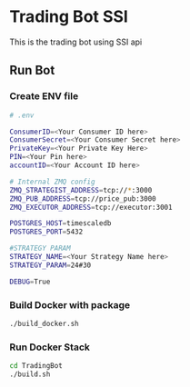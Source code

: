 # Trading Bot SSI 
This is the trading bot using SSI api 


## Run Bot
### Create ENV file

```bash
# .env

ConsumerID=<Your Consumer ID here>
ConsumerSecret=<Your Consumer Secret here>
PrivateKey=<Your Private Key Here>
PIN=<Your Pin here>
accountID=<Your Account ID here>

# Internal ZMQ config 
ZMQ_STRATEGIST_ADDRESS=tcp://*:3000
ZMQ_PUB_ADDRESS=tcp://price_pub:3000
ZMQ_EXECUTOR_ADDRESS=tcp://executor:3001

POSTGRES_HOST=timescaledb
POSTGRES_PORT=5432

#STRATEGY PARAM
STRATEGY_NAME=<Your Strategy Name here> 
STRATEGY_PARAM=24#30

DEBUG=True
```

### Build Docker with package
```bash
./build_docker.sh 
```

### Run Docker Stack 
```bash
cd TradingBot
./build.sh

```

